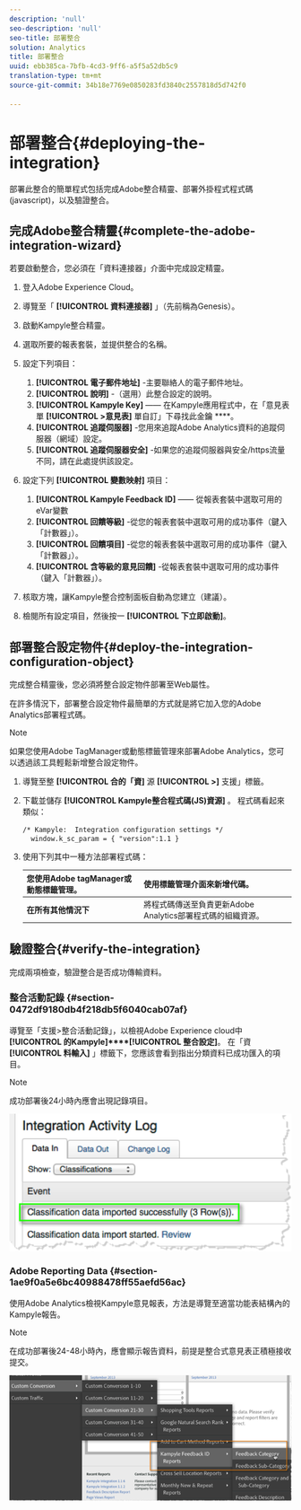 ```yaml
---
description: 'null'
seo-description: 'null'
seo-title: 部署整合
solution: Analytics
title: 部署整合
uuid: ebb385ca-7bfb-4cd3-9ff6-a5f5a52db5c9
translation-type: tm+mt
source-git-commit: 34b18e7769e0850283fd3840c2557818d5d742f0

---
```



# 部署整合{#deploying-the-integration}

部署此整合的簡單程式包括完成Adobe整合精靈、部署外掛程式程式碼(javascript)，以及驗證整合。

## 完成Adobe整合精靈{#complete-the-adobe-integration-wizard}

若要啟動整合，您必須在「資料連接器」介面中完成設定精靈。

1. 登入Adobe Experience Cloud。
1. 導覽至「 **[!UICONTROL 資料連接器]** 」（先前稱為Genesis）。
1. 啟動Kampyle整合精靈。
1. 選取所要的報表套裝，並提供整合的名稱。
1. 設定下列項目：

   1. **[!UICONTROL 電子郵件地址]** -主要聯絡人的電子郵件地址。
   1. **[!UICONTROL 說明]** -（選用）此整合設定的說明。
   1. **[!UICONTROL Kampyle Key]** —— 在Kampyle應用程式中，在「意見表單 **[!UICONTROL &gt;意見表]** 單自訂」下尋找此金鑰 ****。
   1. **[!UICONTROL 追蹤伺服器]** -您用來追蹤Adobe Analytics資料的追蹤伺服器（網域）設定。
   1. **[!UICONTROL 追蹤伺服器安全]** -如果您的追蹤伺服器與安全/https流量不同，請在此處提供該設定。
1. 設定下列 **[!UICONTROL 變數映射]** 項目：

   1. **[!UICONTROL Kampyle Feedback ID]** —— 從報表套裝中選取可用的eVar變數
   1. **[!UICONTROL 回饋等級]** -從您的報表套裝中選取可用的成功事件（鍵入「計數器」）。
   1. **[!UICONTROL 回饋項目]** -從您的報表套裝中選取可用的成功事件（鍵入「計數器」）。
   1. **[!UICONTROL 含等級的意見回饋]** -從報表套裝中選取可用的成功事件（鍵入「計數器」）。
1. 核取方塊，讓Kampyle整合控制面板自動為您建立（建議）。
1. 檢閱所有設定項目，然後按一 **[!UICONTROL 下立即啟動]**。

## 部署整合設定物件{#deploy-the-integration-configuration-object}

完成整合精靈後，您必須將整合設定物件部署至Web屬性。

在許多情況下，部署整合設定物件最簡單的方式就是將它加入您的Adobe Analytics部署程式碼。

>[!NOTE]
>
>如果您使用Adobe TagManager或動態標籤管理來部署Adobe Analytics，您可以透過該工具輕鬆新增整合設定物件。

1. 導覽至整 **[!UICONTROL 合的「資]** 源 **[!UICONTROL &gt;]** 支援」標籤。
1. 下載並儲存 **[!UICONTROL Kampyle整合程式碼(JS)資源]** 。 程式碼看起來類似：

   ```
   /* Kampyle:  Integration configuration settings */
     window.k_sc_param = { "version":1.1 }
   ```

1. 使用下列其中一種方法部署程式碼：

   | **您使用Adobe tagManager或動態標籤管理。** | 使用標籤管理介面來新增代碼。 |
   |---|---|
   | **在所有其他情況下** | 將程式碼傳送至負責更新Adobe Analytics部署程式碼的組織資源。 |

## 驗證整合{#verify-the-integration}

完成兩項檢查，驗證整合是否成功傳輸資料。

### 整合活動記錄 {#section-0472df9180db4f218db5f6040cab07af}

導覽至「支援&gt;整合活動記錄」，以檢視Adobe Experience cloud中 **[!UICONTROL 的Kampyle]****[!UICONTROL 整合設定]**。 在「資 **[!UICONTROL 料輸入]** 」標籤下，您應該會看到指出分類資料已成功匯入的項目。

>[!NOTE]
>
>成功部署後24小時內應會出現記錄項目。

![](assets/integration_activity_log.png)

### Adobe Reporting Data {#section-1ae9f0a5e6bc40988478ff55aefd56ac}

使用Adobe Analytics檢視Kampyle意見報表，方法是導覽至適當功能表結構內的Kampyle報告。

>[!NOTE]
>
>在成功部署後24-48小時內，應會顯示報告資料，前提是整合式意見表正積極接收提交。

![](assets/adobe_reporting_data.png)

